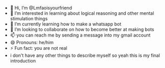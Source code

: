 - 👋 Hi, I’m @Lmfaoisyourfriend
- 👀 I’m interested in learning about logical reasoning and other mental stimulation things
- 🌱 I’m currently learning how to make a whatsapp bot
- 💞️ I’m looking to collaborate on how to become better at making bots
- 📫 you can reach me by sending a message into my gmail account
- 😄 Pronouns: he/him
- ⚡ Fun fact: you are not real
- i don't have any other things to describe myself so yeah this is my final introduction
